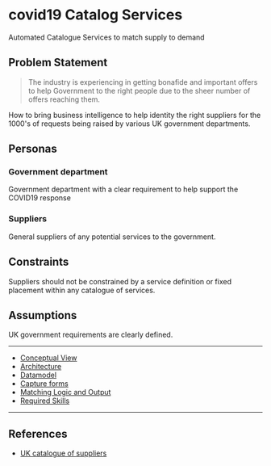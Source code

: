 # covid19 Catalog Services
Automated Catalogue Services to match supply to demand

## Problem Statement
> The industry is experiencing in getting bonafide and important offers to help Government to the right people due to the sheer number of offers reaching them.  

How to bring business intelligence to help identity the right suppliers for the 1000's of requests being raised by various UK government departments.

## Personas

### Government department
Government department with a clear requirement to help support the COVID19 response

### Suppliers
General suppliers of any potential services to the government.


## Constraints
Suppliers should not be constrained by a service definition or fixed placement within any catalogue of services.

## Assumptions
UK government requirements are clearly defined.

---

- [Conceptual View](conceptView.md)
- [Architecture](architecture.md)
- [Datamodel](dataModel.md)
- [Capture forms](CaptureForms.md)
- [Matching Logic and Output](Output.md)
- [Required Skills](Skills.md)

---

## References

- [UK catalogue of suppliers](https://www.crowncommercial.gov.uk/covid-19/covid-19-buyer-information/catalogue-of-supplier-offers/)